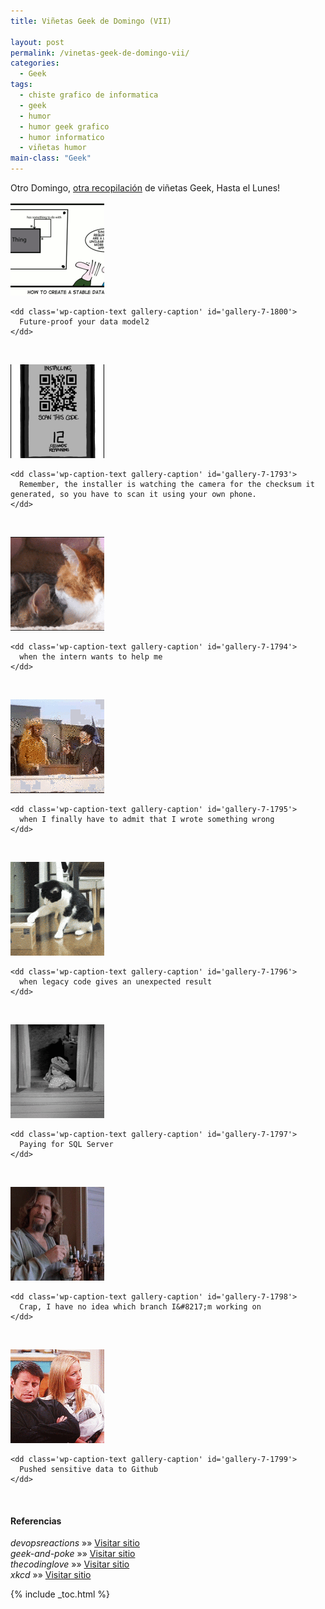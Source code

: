 ```yaml
---
title: Viñetas Geek de Domingo (VII)

layout: post
permalink: /vinetas-geek-de-domingo-vii/
categories:
  - Geek
tags:
  - chiste grafico de informatica
  - geek
  - humor
  - humor geek grafico
  - humor informatico
  - viñetas humor
main-class: "Geek"
---
```

Otro Domingo, [otra recopilación][1] de viñetas Geek, Hasta el Lunes!  

<!--ad-->




<div id='gallery-7' class='gallery galleryid-1792 gallery-columns-1 gallery-size-thumbnail'>
  <dl class='gallery-item'>
    <dt class='gallery-icon landscape'>
      <a href='/assets/img/2013/07/Future-proof-your-data-model2.png'><img  src="/assets/img/2013/07/Future-proof-your-data-model2-150x150.png" class="attachment-thumbnail" alt="Future-proof your data model2" aria-describedby="gallery-7-1800" /></a>
    </dt>

    <dd class='wp-caption-text gallery-caption' id='gallery-7-1800'>
      Future-proof your data model2
    </dd>
  </dl>

  <br style="clear: both" />

  <dl class='gallery-item'>
    <dt class='gallery-icon portrait'>
      <a href='/assets/img/2013/07/QR-Code.png'><img  src="/assets/img/2013/07/QR-Code-150x150.png" class="attachment-thumbnail" alt="QR Code" aria-describedby="gallery-7-1793" /></a>
    </dt>

    <dd class='wp-caption-text gallery-caption' id='gallery-7-1793'>
      Remember, the installer is watching the camera for the checksum it generated, so you have to scan it using your own phone.
    </dd>
  </dl>

  <br style="clear: both" />

  <dl class='gallery-item'>
    <dt class='gallery-icon landscape'>
      <a href='/assets/img/2013/07/when-the-intern-wants-to-help-me.gif'><img  src="/assets/img/2013/07/when-the-intern-wants-to-help-me-150x150.gif" class="attachment-thumbnail" alt="when the intern wants to help me" aria-describedby="gallery-7-1794" /></a>
    </dt>

    <dd class='wp-caption-text gallery-caption' id='gallery-7-1794'>
      when the intern wants to help me
    </dd>
  </dl>

  <br style="clear: both" />

  <dl class='gallery-item'>
    <dt class='gallery-icon landscape'>
      <a href='/assets/img/2013/07/when-I-finally-have-to-admit-that-I-wrote-something-wrong.gif'><img  src="/assets/img/2013/07/when-I-finally-have-to-admit-that-I-wrote-something-wrong-150x150.gif" class="attachment-thumbnail" alt="when I finally have to admit that I wrote something wrong" aria-describedby="gallery-7-1795" /></a>
    </dt>

    <dd class='wp-caption-text gallery-caption' id='gallery-7-1795'>
      when I finally have to admit that I wrote something wrong
    </dd>
  </dl>

  <br style="clear: both" />

  <dl class='gallery-item'>
    <dt class='gallery-icon landscape'>
      <a href='/assets/img/2013/07/when-legacy-code-gives-an-unexpected-result.gif'><img  src="/assets/img/2013/07/when-legacy-code-gives-an-unexpected-result-150x150.gif" class="attachment-thumbnail" alt="when legacy code gives an unexpected result" aria-describedby="gallery-7-1796" /></a>
    </dt>

    <dd class='wp-caption-text gallery-caption' id='gallery-7-1796'>
      when legacy code gives an unexpected result
    </dd>
  </dl>

  <br style="clear: both" />

  <dl class='gallery-item'>
    <dt class='gallery-icon landscape'>
      <a href='/assets/img/2013/07/Paying-for-SQL-Server.gif'><img  src="/assets/img/2013/07/Paying-for-SQL-Server-150x150.gif" class="attachment-thumbnail" alt="Paying for SQL Server" aria-describedby="gallery-7-1797" /></a>
    </dt>

    <dd class='wp-caption-text gallery-caption' id='gallery-7-1797'>
      Paying for SQL Server
    </dd>
  </dl>

  <br style="clear: both" />

  <dl class='gallery-item'>
    <dt class='gallery-icon landscape'>
      <a href='/assets/img/2013/07/Crap-I-have-no-idea-which-branch-Im-working-on.gif'><img  src="/assets/img/2013/07/Crap-I-have-no-idea-which-branch-Im-working-on-150x150.gif" class="attachment-thumbnail" alt="Crap, I have no idea which branch I&#039;m working on" aria-describedby="gallery-7-1798" /></a>
    </dt>

    <dd class='wp-caption-text gallery-caption' id='gallery-7-1798'>
      Crap, I have no idea which branch I&#8217;m working on
    </dd>
  </dl>

  <br style="clear: both" />

  <dl class='gallery-item'>
    <dt class='gallery-icon landscape'>
      <a href='/assets/img/2013/07/Pushed-sensitive-data-to-Github.gif'><img  src="/assets/img/2013/07/Pushed-sensitive-data-to-Github-150x150.gif" class="attachment-thumbnail" alt="Pushed sensitive data to Github" aria-describedby="gallery-7-1799" /></a>
    </dt>

    <dd class='wp-caption-text gallery-caption' id='gallery-7-1799'>
      Pushed sensitive data to Github
    </dd>
  </dl>

  <br style="clear: both" />
</div>

#### Referencias

*devopsreactions* »» <a href="http://devopsreactions.tumblr.com/" target="_blank">Visitar sitio</a>  
*geek-and-poke* »» <a href="http://geek-and-poke.com/" target="_blank">Visitar sitio</a>  
*thecodinglove* »» <a href="http://thecodinglove.com" target="_blank">Visitar sitio</a>  
*xkcd* »» <a href="http://xkcd.com" target="_blank">Visitar sitio</a>



 [1]: https://elbauldelprogramador.com/ "Viñetas Geek de Domingo"

{% include _toc.html %}

